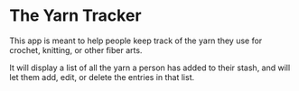 # The Yarn Tracker

This app is meant to help people keep track of the yarn they use for crochet, knitting, or other fiber arts.

It will display a list of all the yarn a person has added to their stash, and will let them add, edit, or delete the entries in that list.